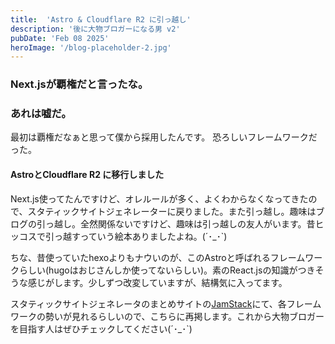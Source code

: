 ```yaml
---
title:  'Astro & Cloudflare R2 に引っ越し'
description: '後に大物ブロガーになる男 v2'
pubDate: 'Feb 08 2025'
heroImage: '/blog-placeholder-2.jpg'
---
```


### Next.jsが覇権だと言ったな。
### あれは嘘だ。

最初は覇権だなぁと思って僕から採用したんです。
恐ろしいフレームワークだった。

#### AstroとCloudflare R2 に移行しました

Next.js使ってたんですけど、オレルールが多く、よくわからなくなってきたので、スタティックサイトジェネレーターに戻りました。また引っ越し。趣味はブログの引っ越し。全然関係ないですけど、趣味は引っ越しの友人がいます。昔ヒッコスで引っ越すっていう絵本ありましたよね。(´･_･`)

ちな、昔使っていたhexoよりもナウいのが、このAstroと呼ばれるフレームワークらしい(hugoはおじさんしか使ってないらしい)。素のReact.jsの知識がつきそうな感じがします。少しずつ改変していますが、結構気に入ってます。

スタティックサイトジェネレータのまとめサイトの[JamStack](https://jamstack.org/generators/)にて、各フレームワークの勢いが見れるらしいので、こちらに再掲します。これから大物ブロガーを目指す人はぜひチェックしてください(´･_･`)